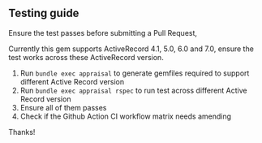
## Testing guide

Ensure the test passes before submitting a Pull Request,

Currently this gem supports ActiveRecord 4.1, 5.0, 6.0 and 7.0, ensure the test works across these ActiveRecord version.

1. Run `bundle exec appraisal` to generate gemfiles required to support different Active Record version
2. Run `bundle exec appraisal rspec` to run test across different Active Record version
3. Ensure all of them passes
4. Check if the Github Action CI workflow matrix needs amending

Thanks!